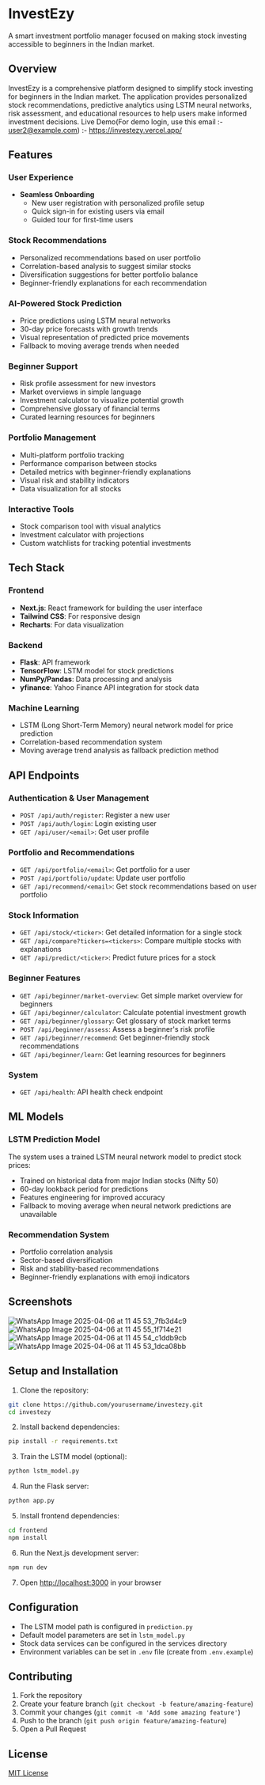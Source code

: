 # InvestEzy

A smart investment portfolio manager focused on making stock investing accessible to beginners in the Indian market.


## Overview

InvestEzy is a comprehensive platform designed to simplify stock investing for beginners in the Indian market. The application provides personalized stock recommendations, predictive analytics using LSTM neural networks, risk assessment, and educational resources to help users make informed investment decisions.
Live Demo(For demo login, use this email :- user2@example.com) :- https://investezy.vercel.app/

## Features

### User Experience
- **Seamless Onboarding**
  - New user registration with personalized profile setup
  - Quick sign-in for existing users via email
  - Guided tour for first-time users

### Stock Recommendations
- Personalized recommendations based on user portfolio
- Correlation-based analysis to suggest similar stocks
- Diversification suggestions for better portfolio balance
- Beginner-friendly explanations for each recommendation

### AI-Powered Stock Prediction
- Price predictions using LSTM neural networks
- 30-day price forecasts with growth trends
- Visual representation of predicted price movements
- Fallback to moving average trends when needed

### Beginner Support
- Risk profile assessment for new investors
- Market overviews in simple language
- Investment calculator to visualize potential growth
- Comprehensive glossary of financial terms
- Curated learning resources for beginners

### Portfolio Management
- Multi-platform portfolio tracking
- Performance comparison between stocks
- Detailed metrics with beginner-friendly explanations
- Visual risk and stability indicators
- Data visualization for all stocks

### Interactive Tools
- Stock comparison tool with visual analytics
- Investment calculator with projections
- Custom watchlists for tracking potential investments

## Tech Stack

### Frontend
- **Next.js**: React framework for building the user interface
- **Tailwind CSS**: For responsive design
- **Recharts**: For data visualization

### Backend
- **Flask**: API framework
- **TensorFlow**: LSTM model for stock predictions
- **NumPy/Pandas**: Data processing and analysis
- **yfinance**: Yahoo Finance API integration for stock data

### Machine Learning
- LSTM (Long Short-Term Memory) neural network model for price prediction
- Correlation-based recommendation system
- Moving average trend analysis as fallback prediction method

## API Endpoints

### Authentication & User Management
- `POST /api/auth/register`: Register a new user
- `POST /api/auth/login`: Login existing user
- `GET /api/user/<email>`: Get user profile

### Portfolio and Recommendations
- `GET /api/portfolio/<email>`: Get portfolio for a user
- `POST /api/portfolio/update`: Update user portfolio
- `GET /api/recommend/<email>`: Get stock recommendations based on user portfolio

### Stock Information
- `GET /api/stock/<ticker>`: Get detailed information for a single stock
- `GET /api/compare?tickers=<tickers>`: Compare multiple stocks with explanations
- `GET /api/predict/<ticker>`: Predict future prices for a stock

### Beginner Features
- `GET /api/beginner/market-overview`: Get simple market overview for beginners
- `GET /api/beginner/calculator`: Calculate potential investment growth
- `GET /api/beginner/glossary`: Get glossary of stock market terms
- `POST /api/beginner/assess`: Assess a beginner's risk profile
- `GET /api/beginner/recommend`: Get beginner-friendly stock recommendations
- `GET /api/beginner/learn`: Get learning resources for beginners

### System
- `GET /api/health`: API health check endpoint

## ML Models

### LSTM Prediction Model
The system uses a trained LSTM neural network model to predict stock prices:
- Trained on historical data from major Indian stocks (Nifty 50)
- 60-day lookback period for predictions
- Features engineering for improved accuracy
- Fallback to moving average when neural network predictions are unavailable

### Recommendation System
- Portfolio correlation analysis
- Sector-based diversification
- Risk and stability-based recommendations
- Beginner-friendly explanations with emoji indicators

## Screenshots
![WhatsApp Image 2025-04-06 at 11 45 53_7fb3d4c9](https://github.com/user-attachments/assets/e55dad49-3b36-4f7c-8a80-19b7f87066b4)
![WhatsApp Image 2025-04-06 at 11 45 55_1f714e21](https://github.com/user-attachments/assets/8117b437-765d-4c88-a62a-2c4b7bccd6a6)
![WhatsApp Image 2025-04-06 at 11 45 54_c1ddb9cb](https://github.com/user-attachments/assets/3063464b-ca88-4ac4-8b66-2d3d73e4a98f) 
![WhatsApp Image 2025-04-06 at 11 45 53_1dca08bb](https://github.com/user-attachments/assets/92ac93b5-7e0b-49dc-b2d0-80dcac94319f)


## Setup and Installation

1. Clone the repository:
```bash
git clone https://github.com/yourusername/investezy.git
cd investezy
```

2. Install backend dependencies:
```bash
pip install -r requirements.txt
```

3. Train the LSTM model (optional):
```bash
python lstm_model.py
```

4. Run the Flask server:
```bash
python app.py
```

5. Install frontend dependencies:
```bash
cd frontend
npm install
```

6. Run the Next.js development server:
```bash
npm run dev
```

7. Open [http://localhost:3000](http://localhost:3000) in your browser

## Configuration

- The LSTM model path is configured in `prediction.py`
- Default model parameters are set in `lstm_model.py`
- Stock data services can be configured in the services directory
- Environment variables can be set in `.env` file (create from `.env.example`)

## Contributing

1. Fork the repository
2. Create your feature branch (`git checkout -b feature/amazing-feature`)
3. Commit your changes (`git commit -m 'Add some amazing feature'`)
4. Push to the branch (`git push origin feature/amazing-feature`)
5. Open a Pull Request

## License

[MIT License](LICENSE) 
